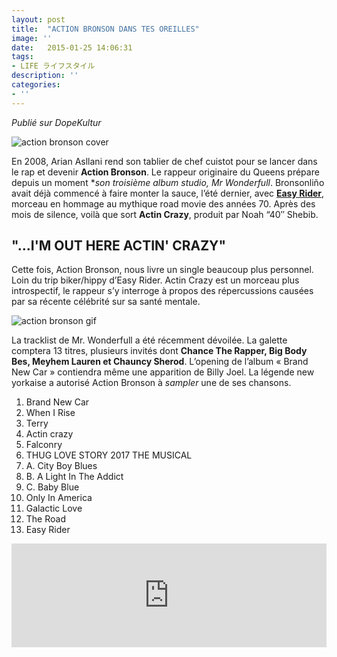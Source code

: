 ```yaml
---
layout: post
title:  "ACTION BRONSON DANS TES OREILLES"
image: ''
date:   2015-01-25 14:06:31
tags:
- LIFE ライフスタイル
description: ''
categories:
- ''
---
```



_Publié sur DopeKultur_  

![action bronson cover](https://i.ibb.co/MhzsY07/action-bronson-new-album.jpg)  

En 2008, Arian Asllani rend son tablier de chef cuistot pour se lancer dans le rap et devenir **Action Bronson**. Le rappeur originaire du Queens prépare depuis un moment **son troisième album studio, Mr Wonderfull*. Bronsonliño avait déjà commencé à faire monter la sauce, l’été dernier, avec [**Easy Rider**](https://youtu.be/58RSC7HO9aU), morceau en hommage au mythique road movie des années 70. Après des mois de silence, voilà que sort **Actin Crazy**, produit par Noah “40″ Shebib.  

## "...I'M OUT HERE ACTIN' CRAZY"

Cette fois, Action Bronson, nous livre un single beaucoup plus personnel. Loin du trip biker/hippy d’Easy Rider. Actin Crazy est un morceau plus introspectif, le rappeur s’y interroge à propos des répercussions causées par sa récente célébrité sur sa santé mentale.

![action bronson gif](https://i.ibb.co/P6qKsQ5/action-bronson-the-wheel-1.gif)

La tracklist de Mr. Wonderfull a été récemment dévoilée. La galette comptera 13 titres, plusieurs invités dont **Chance The Rapper, Big Body Bes, Meyhem Lauren et Chauncy Sherod**. L’opening de l’album « Brand New Car » contiendra même une apparition de Billy Joel. La légende new yorkaise a autorisé Action Bronson à _sampler_ une de ses chansons.

1. Brand New Car
2. When I Rise
3. Terry
4. Actin crazy
5. Falconry
6. THUG LOVE STORY 2017 THE MUSICAL
7. A. City Boy Blues
8. B. A Light In The Addict
9. C. Baby Blue
10. Only In America
11. Galactic Love
12. The Road
13. Easy Rider

<div align="center">
<iframe width="100%" height="166" scrolling="no" frameborder="no" allow="autoplay" src="https://w.soundcloud.com/player/?url=https%3A//api.soundcloud.com/tracks/184964202&color=%23ff5500&auto_play=false&hide_related=false&show_comments=true&show_user=true&show_reposts=false&show_teaser=true"></iframe>
</div>